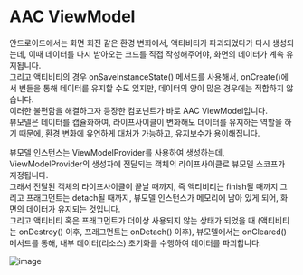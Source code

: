 # AAC ViewModel
안드로이드에서는 화면 회전 같은 환경 변화에서, 액티비티가 파괴되었다가 다시 생성되는데, 이때 데이터를 다시 받아오는 코드를 직접 작성해주어야, 화면의 데이터가 계속 유지됩니다.<br>
그리고 액티비티의 경우 onSaveInstanceState() 메서드를 사용해서, onCreate()에서 번들을 통해 데이터를 유지할 수도 있지만, 데이터의 양이 많은 경우에는 적합하지 않습니다.<br>
이러한 불편함을 해결하고자 등장한 컴포넌트가 바로 AAC ViewModel입니다.<br>
뷰모델은 데이터를 캡슐화하여, 라이프사이클이 변화해도 데이터를 유지하는 역할을 하기 때문에, 환경 변화에 유연하게 대처가 가능하고, 유지보수가 용이해집니다.<br>

뷰모델 인스턴스는 ViewModelProvider를 사용하여 생성하는데, ViewModelProvider의 생성자에 전달되는 객체의 라이프사이클로 뷰모델 스코프가 지정됩니다.<br>
그래서 전달된 객체의 라이프사이클이 끝날 때까지, 즉 액티비티는 finish될 때까지 그리고 프래그먼트는 detach될 때까지, 뷰모델 인스턴스가 메모리에 남아 있게 되어, 화면의 데이터가 유지되는 것입니다.<br>
그리고 액티비티 혹은 프래그먼트가 더이상 사용되지 않는 상태가 되었을 때 (액티비티는 onDestroy() 이후, 프래그먼트는 onDetach() 이후), 뷰모델에서는 onCleared() 메서드를 통해, 내부 데이터(리소스) 초기화를 수행하여 데이터를 파괴합니다.

![image](https://github.com/sdhong0609/Tech-Study/assets/78577085/fe594901-11b2-4fb5-b8a0-632869e2a0f5)



